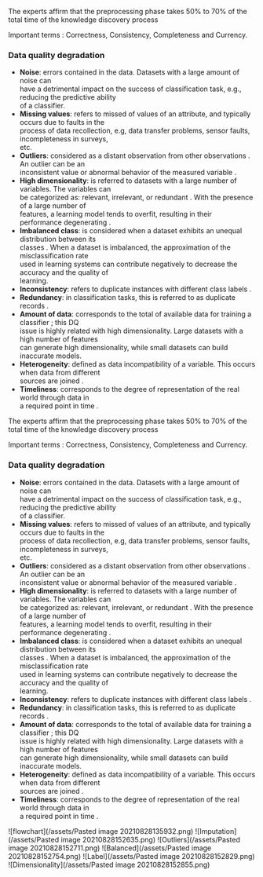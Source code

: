 

The experts affirm that the preprocessing phase takes 50% to 70% of the  
total time of the knowledge discovery process

Important terms : Correctness, Consistency, Completeness and Currency.

### Data quality degradation
- **Noise**: errors contained in the data. Datasets with a large amount of noise can  
have a detrimental impact on the success of classification task, e.g., reducing the predictive ability  
of a classifier.
- **Missing values**: refers to missed of values of an attribute, and typically occurs due to faults in the  
process of data recollection, e.g, data transfer problems, sensor faults, incompleteness in surveys,  
etc. 
- **Outliers**: considered as a distant observation from other observations . An outlier can be an  
inconsistent value or abnormal behavior of the measured variable .  
- **High dimensionality**: is referred to datasets with a large number of variables. The variables can  
be categorized as: relevant, irrelevant, or redundant . With the presence of a large number of  
features, a learning model tends to overfit, resulting in their performance degenerating .  
- **Imbalanced class**: is considered when a dataset exhibits an unequal distribution between its  
classes . When a dataset is imbalanced, the approximation of the misclassification rate  
used in learning systems can contribute negatively to decrease the accuracy and the quality of  
learning.  
- **Inconsistency**: refers to duplicate instances with different class labels .  
- **Redundancy**: in classification tasks, this is referred to as duplicate records .  
- **Amount of data**: corresponds to the total of available data for training a classifier ; this DQ  
issue is highly related with high dimensionality. Large datasets with a high number of features  
can generate high dimensionality, while small datasets can build inaccurate models.  
- **Heterogeneity**: defined as data incompatibility of a variable. This occurs when data from different  
sources are joined .  
- **Timeliness**: corresponds to the degree of representation of the real world through data in  
a required point in time .


The experts affirm that the preprocessing phase takes 50% to 70% of the  
total time of the knowledge discovery process

Important terms : Correctness, Consistency, Completeness and Currency.

### Data quality degradation
- **Noise**: errors contained in the data. Datasets with a large amount of noise can  
have a detrimental impact on the success of classification task, e.g., reducing the predictive ability  
of a classifier.
- **Missing values**: refers to missed of values of an attribute, and typically occurs due to faults in the  
process of data recollection, e.g, data transfer problems, sensor faults, incompleteness in surveys,  
etc. 
- **Outliers**: considered as a distant observation from other observations . An outlier can be an  
inconsistent value or abnormal behavior of the measured variable .  
- **High dimensionality**: is referred to datasets with a large number of variables. The variables can  
be categorized as: relevant, irrelevant, or redundant . With the presence of a large number of  
features, a learning model tends to overfit, resulting in their performance degenerating .  
- **Imbalanced class**: is considered when a dataset exhibits an unequal distribution between its  
classes . When a dataset is imbalanced, the approximation of the misclassification rate  
used in learning systems can contribute negatively to decrease the accuracy and the quality of  
learning.  
- **Inconsistency**: refers to duplicate instances with different class labels .  
- **Redundancy**: in classification tasks, this is referred to as duplicate records .  
- **Amount of data**: corresponds to the total of available data for training a classifier ; this DQ  
issue is highly related with high dimensionality. Large datasets with a high number of features  
can generate high dimensionality, while small datasets can build inaccurate models.  
- **Heterogeneity**: defined as data incompatibility of a variable. This occurs when data from different  
sources are joined .  
- **Timeliness**: corresponds to the degree of representation of the real world through data in  
a required point in time .


![flowchart](/assets/Pasted image 20210828135932.png)
![Imputation](/assets/Pasted image 20210828152635.png)
![Outliers](/assets/Pasted image 20210828152711.png)
![Balanced](/assets/Pasted image 20210828152754.png)
![Label](/assets/Pasted image 20210828152829.png)
![Dimensionality](/assets/Pasted image 20210828152855.png)